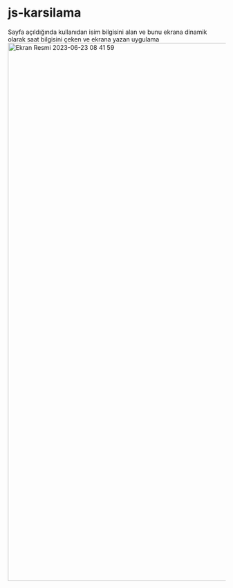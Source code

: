 # js-karsilama
Sayfa açıldığında kullanıdan isim bilgisini alan ve bunu ekrana dinamik olarak saat bilgisini çeken ve ekrana yazan uygulama
<img width="1243" alt="Ekran Resmi 2023-06-23 08 41 59" src="https://github.com/Sedakoluk/js-karsilama/assets/114253940/19c12780-34b1-4e0b-bd1b-73c6b31bf7d0">

